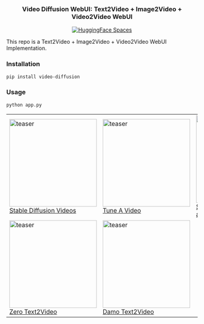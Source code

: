 <div align="center">
<h3>
    Video Diffusion WebUI: Text2Video + Image2Video + Video2Video WebUI
</h3>
<div>
    <a href="https://huggingface.co/spaces/ArtGAN/Video-Diffusion-WebUI"><img src="https://huggingface.co/datasets/huggingface/badges/raw/main/open-in-hf-spaces-sm.svg" alt="HuggingFace Spaces"></a>

</div>
</div>

This repo is a Text2Video + Image2Video + Video2Video WebUI Implementation.
### Installation
```bash
pip install video-diffusion
```
### Usage
```python
python app.py
```

<table>
  <tr>
    <td>
      <img width="230" height="230" alt="teaser" src="https://github.com/kadirnar/Video-Diffusion-WebUI/releases/download/v0.0.1/testv0.gif"><br>
      <a href="https://github.com/nateraw/stable-diffusion-videos">Stable Diffusion Videos</a>
    </td>
    <td>
      <img width="230" alt="teaser" src="https://github.com/kadirnar/Video-Diffusion-WebUI/releases/download/v0.0.1/testv1.gif"><br>
      <a href="https://github.com/showlab/Tune-A-Video">Tune A Video</a>
    </td>
    <td>
      <img width="230" alt="teaser" src="https://github.com/kadirnar/Video-Diffusion-WebUI/releases/download/v0.0.1/testv2.gif"><br>
      <a href="https://github.com/v8hid/infinite-zoom-stable-diffusion">Stable Diffusion Zoom Out and In</a>
    </td>
  </tr>
  <tr>
    <td>
      <img width="230" alt="teaser" src="https://github.com/kadirnar/Video-Diffusion-WebUI/releases/download/v0.0.1/testv4.gif"><br>
      <a href="https://github.com/Picsart-AI-Research/Text2Video-Zero">Zero Text2Video</a>
    </td>
    <td>
      <img width="230" alt="teaser" src="https://github.com/kadirnar/Video-Diffusion-WebUI/releases/download/v0.0.1/testv3.gif"><br>
      <a href="https://huggingface.co/damo-vilab/text-to-video-ms-1.7b">Damo Text2Video</a>
    </td>
    <td>
    </td>
  </tr>
</table>
